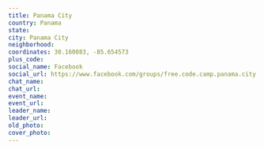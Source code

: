 ```yaml
---
title: Panama City
country: Panama
state: 
city: Panama City
neighborhood: 
coordinates: 30.160083, -85.654573
plus_code:
social_name: Facebook
social_url: https://www.facebook.com/groups/free.code.camp.panama.city
chat_name:
chat_url:
event_name:
event_url:
leader_name:
leader_url:
old_photo: 
cover_photo:
---
```

